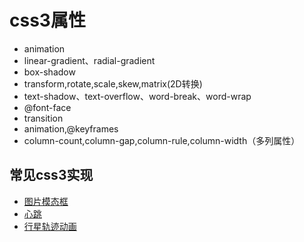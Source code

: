 # css3属性
+ animation
+ linear-gradient、radial-gradient
+ box-shadow
+ transform,rotate,scale,skew,matrix(2D转换)
+ text-shadow、text-overflow、word-break、word-wrap
+ @font-face
+ transition
+ animation,@keyframes
+ column-count,column-gap,column-rule,column-width（多列属性）


## 常见css3实现
+ [图片模态框](http://htmlpreview.github.io/?https://github.com/lyllovelemon/css-strengthen/blob/master/src/ep3.html)
+ [心跳](http://htmlpreview.github.io/?https://github.com/lyllovelemon/css-strengthen/blob/master/src/ep4.html)
+ [行星轨迹动画](https://lyllovelemon.github.io/css-strengthen/src/ep5.html)